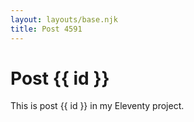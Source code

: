 ```yaml
---
layout: layouts/base.njk
title: Post 4591
---
```


# Post {{ id }}

This is post {{ id }} in my Eleventy project.
